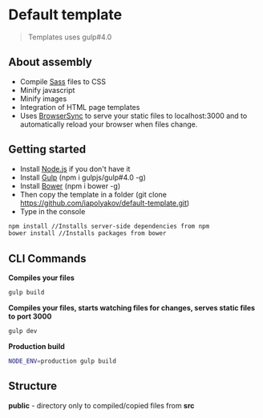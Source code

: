 # Default template
> Templates uses gulp#4.0

## About assembly
* Compile [Sass](http://sass-lang.com/) files to CSS
* Minify javascript
* Minify images
* Integration of HTML page templates
* Uses [BrowserSync](http://www.browsersync.io/) to serve your static files to localhost:3000 and to automatically reload your browser when files change.

## Getting started
* Install [Node.js](http://nodejs.org/) if you don't have it
* Install [Gulp](http://gulpjs.com/) (npm i gulpjs/gulp#4.0 -g)
* Install [Bower](http://bower.io/)	(npm i bower -g)
* Then copy the template in a folder (git clone https://github.com/iapolyakov/default-template.git)
* Type in the console
```sh
npm install //Installs server-side dependencies from npm
bower install //Installs packages from bower
```

## CLI Commands
**Compiles your files**
```sh
gulp build
```
**Compiles your files, starts watching files for changes, serves static files to port 3000**
```sh
gulp dev
```

**Production build**
```sh
NODE_ENV=production gulp build
```

## Structure

**public** - directory only to compiled/copied files from **src**

